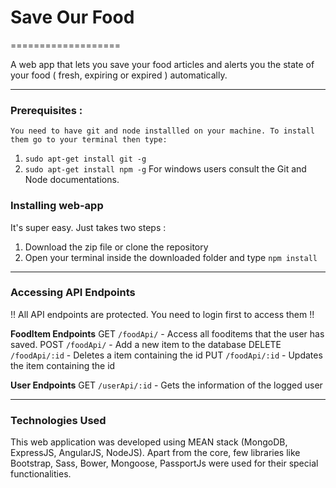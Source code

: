 # Save Our Food

===================

A web app that lets you save your food articles and alerts you the state of your food ( fresh, expiring or expired ) automatically.

----------

### Prerequisites :
    You need to have git and node installled on your machine. To install them go to your terminal then type:

 1. `sudo apt-get install git -g`
 2. `sudo apt-get install npm -g`
For windows users consult the Git and Node documentations.
  
### Installing web-app
 It's super easy. Just takes two steps :
 
 1. Download the zip file or clone the repository
 2. Open your terminal inside the downloaded folder and type `npm install`

----------

### Accessing API Endpoints
!! All API endpoints are protected. You need to login first to access them !!

**FoodItem Endpoints**
GET `/foodApi/` - Access all fooditems that the user has saved.
POST `/foodApi/` - Add a new item to the database
DELETE `/foodApi/:id` - Deletes a item containing the id
PUT `/foodApi/:id` - Updates the item containing the id

**User Endpoints**
GET `/userApi/:id` - Gets the information of the logged user

----------

### Technologies Used

This web application was developed using MEAN stack (MongoDB, ExpressJS, AngularJS, NodeJS). Apart from the core, few libraries like Bootstrap, Sass, Bower, Mongoose, PassportJs were used for their special functionalities.
